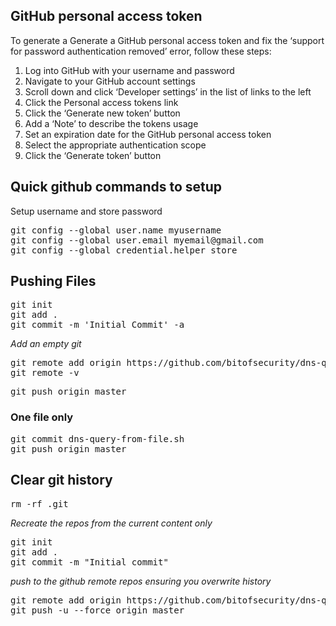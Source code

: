 <h2>GitHub personal access token</h2>
To generate a Generate a GitHub personal access token and fix the ‘support for password authentication removed’ error, follow these steps:
<ol>
 	<li>Log into GitHub with your username and password</li>
 	<li>Navigate to your GitHub account settings</li>
 	<li>Scroll down and click ‘Developer settings’ in the list of links to the left</li>
 	<li>Click the Personal access tokens link</li>
 	<li>Click the ‘Generate new token’ button</li>
 	<li>Add a ‘Note’ to describe the tokens usage</li>
 	<li>Set an expiration date for the GitHub personal access token</li>
 	<li>Select the appropriate authentication scope</li>
 	<li>Click the ‘Generate token’ button</li>
</ol>
<h2>Quick github commands to setup</h2>
Setup username and store password
<pre>git config --global user.name myusername
git config --global user.email myemail@gmail.com
git config --global credential.helper store
</pre>
<h2>Pushing Files</h2>
<pre>git init
git add .
git commit -m 'Initial Commit' -a
</pre>
<em>Add an empty git</em>
<pre>git remote add origin https://github.com/bitofsecurity/dns-query-from-file.git
git remote -v
</pre>
<pre>git push origin master
</pre>
<h3>One file only</h3>
<pre>git commit dns-query-from-file.sh
git push origin master</pre>
<h2>Clear git history</h2>
<pre>rm -rf .git</pre>
<em>Recreate the repos from the current content only</em>
<pre>git init
git add .
git commit -m "Initial commit"</pre>
<em>push to the github remote repos ensuring you overwrite history</em>
<pre>git remote add origin https://github.com/bitofsecurity/dns-query-from-file.git
git push -u --force origin master</pre>
